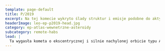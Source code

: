 ```yaml
---
template: page-default
title: P/2019
excerpt: Na tej komecie wykryto ślady struktur i emisje podobne do aktywności TITAN-ów.
headerImage: leo-ep-p2019-head.jpg
category: ep-atlas-wewnetrzne-asteroidy
subcategory: remote-habs
lead: |
  Ta wygasła kometa o ekscentrycznej i silnie nachylonej orbicie typu Atena dopiero niedawno trafiła pod obserwację [Zapory]{pl/ep-zapora}. Dron zwiadowczy zaobserwował na jej powierzchni wyraźne ślady struktur, a dalsza analiza wykryła drobne (najprawdopodobniej osłonięte) emisje energetyczne przypominające wcześniej zarejestrowane oznaki aktywności [TITAN-ów]{pl/ep-titans}. Nie wiadomo, czy to odległy projekt badawczy jakiejś hiperkorporacji eksperymentującej z technologią TITAN-ów, czy też rzeczywisty relikt po TITAN-ach — w każdym przypadku sprawa wymaga dalszego zbadania.
---
```

